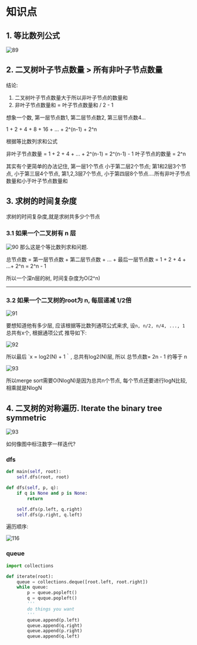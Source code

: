 # 知识点

## 1. 等比数列公式

![89](../Image/89.png)

## 2. 二叉树叶子节点数量 > 所有非叶子节点数量

结论:

1. 二叉树叶子节点数量大于所以非叶子节点的数量和
2. 非叶子节点数量和 = 叶子节点数量和 / 2 - 1

想象一个数, 第一层节点数1, 第二层节点数2, 第三层节点数4...

1 + 2 + 4 + 8 + 16 + ... + 2^(n-1) + 2^n

根据等比数列求和公式

非叶子节点数量 = 1 + 2 + 4 + ... + 2^(n-1) = 2^(n-1) - 1
叶子节点的数量 = 2^n

其实有个更简单的办法记住, 第一层1个节点 小于第二层2个节点; 第1和2层3个节点, 小于第三层4个节点, 第1,2,3层7个节点, 小于第四层8个节点....所有非叶子节点数量和小于叶子节点数量和

## 3. 求树的时间复杂度

求树的时间复杂度,就是求树共多少个节点

### 3.1 如果一个二叉树有 n 层

![90](../Image/90.png)
那么这是个等比数列求和问题.

总节点数 = 第一层节点数 + 第二层节点数 + ... + 最后一层节点数 = 1 + 2 + 4 + ...+ 2^n = 2^n - 1

所以一个深n层的树, 时间复杂度为O(2^n)

-----

### 3.2 如果一个二叉树的root为 n, 每层递减 1/2倍

![91](../Image/91.png)

要想知道他有多少层, 应该根据等比数列通项公式来求, 设`n, n/2, n/4, ..., 1` 总共有x个, 根据通项公式 推导如下:

![92](../Image/92.png)

所以最后 `x = log2(N) + 1｀, 总共有log2(N)层, 所以
总节点数= 2n - 1 约等于 n

![93](../Image/93.png)

所以merge sort需要O(NlogN)是因为总共n个节点, 每个节点还要进行logN比较, 相乘就是NlogN

## 4. 二叉树的对称遍历. Iterate the binary tree symmetric

![93](../Image/93.jpg)

如何像图中标注数字一样迭代?

### dfs

```python
def main(self, root):
    self.dfs(root, root)

def dfs(self, p, q):
    if q is None and p is None:
        return

    self.dfs(p.left, q.right)
    self.dfs(p.right, q.left)
```

遍历顺序:

![116](../Image/116.png)

### queue

```python
import collections

def iterate(root):
    queue = collections.deque([root.left, root.right])
    while queue:
        p = queue.popleft()
        q = quque.popleft()
        '''
        do things you want
        '''
        queue.append(p.left)
        queue.append(q.right)
        queue.append(p.right)
        queue.append(q.left)
```